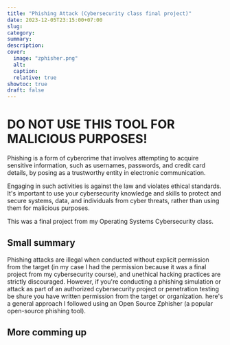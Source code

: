 ```yaml
---
title: "Phishing Attack (Cybersecurity class final project)"
date: 2023-12-05T23:15:00+07:00
slug: 
category: 
summary:
description: 
cover:
  image: "zphisher.png"
  alt:
  caption: 
  relative: true
showtoc: true
draft: false
---
```


# DO NOT USE THIS TOOL FOR MALICIOUS PURPOSES!

Phishing is a form of cybercrime that involves attempting to acquire sensitive information, such as usernames, passwords, and credit card details, by posing as a trustworthy entity in electronic communication.

Engaging in such activities is against the law and violates ethical standards. It's important to use your cybersecurity knowledge and skills to protect and secure systems, data, and individuals from cyber threats, rather than using them for malicious purposes.

This was a final project from my Operating Systems Cybersecurity class.

## Small summary
Phishing attacks are illegal when conducted without explicit permission from the target (in my case I had the permission because it was a final project from my cybersecurity course), and unethical hacking practices are strictly discouraged. However, if you're conducting a phishing simulation or attack as part of an authorized cybersecurity project or penetration testing be shure you have written permission from the target or organization. here's a general approach I followed using an Open Source Zphisher (a popular open-source phishing tool). 

## More comming up

###

